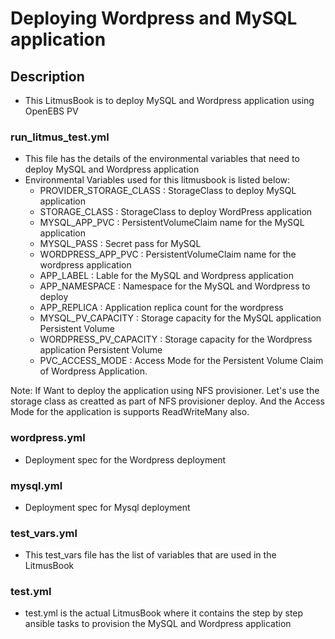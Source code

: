 # Deploying Wordpress and MySQL application

## Description
   - This LitmusBook is to deploy MySQL and Wordpress application using OpenEBS PV

### run_litmus_test.yml
   - This file has the details of the environmental variables that need to deploy MySQL and Wordpress application
   - Environmental Variables used for this litmusbook is listed below:
        - PROVIDER_STORAGE_CLASS : StorageClass to deploy MySQL application
        - STORAGE_CLASS : StorageClass to deploy WordPress application
        - MYSQL_APP_PVC : PersistentVolumeClaim name for the MySQL application
        - MYSQL_PASS : Secret pass for MySQL
        - WORDPRESS_APP_PVC : PersistentVolumeClaim name for the wordpress application
        - APP_LABEL : Lable for the MySQL and Wordpress application
        - APP_NAMESPACE : Namespace for the MySQL and Wordpress to deploy
        - APP_REPLICA : Application replica count for the wordpress
        - MYSQL_PV_CAPACITY : Storage capacity for the MySQL application Persistent Volume 
        - WORDPRESS_PV_CAPACITY : Storage capacity for the Wordpress application Persistent Volume
        - PVC_ACCESS_MODE : Access Mode for the Persistent Volume Claim of Wordpress Application.

Note: If Want to deploy the application using NFS provisioner. Let's use the storage class as creatted as part of NFS provisioner deploy.  And the Access Mode for the application is supports ReadWriteMany also. 

### wordpress.yml
   - Deployment spec for the Wordpress deployment

### mysql.yml
   - Deployment spec for Mysql deployment

### test_vars.yml
   - This test_vars file has the list of variables that are used in the LitmusBook

### test.yml
   - test.yml is the actual LitmusBook where it contains the step by step ansible tasks to provision the MySQL and Wordpress application
